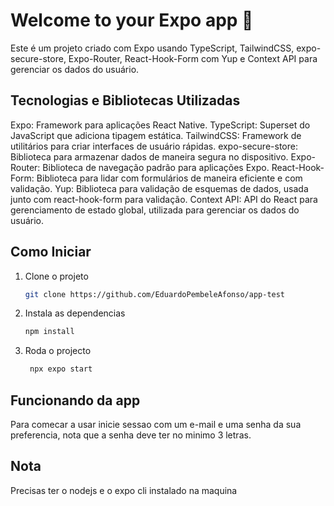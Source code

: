# Welcome to your Expo app 👋

Este é um projeto criado com Expo usando TypeScript, TailwindCSS, expo-secure-store, Expo-Router, React-Hook-Form com Yup e Context API para gerenciar os dados do usuário.

## Tecnologias e Bibliotecas Utilizadas

Expo: Framework para aplicações React Native.
TypeScript: Superset do JavaScript que adiciona tipagem estática.
TailwindCSS: Framework de utilitários para criar interfaces de usuário rápidas.
expo-secure-store: Biblioteca para armazenar dados de maneira segura no dispositivo.
Expo-Router: Biblioteca de navegação padrão para aplicações Expo.
React-Hook-Form: Biblioteca para lidar com formulários de maneira eficiente e com validação.
Yup: Biblioteca para validação de esquemas de dados, usada junto com react-hook-form para validação.
Context API: API do React para gerenciamento de estado global, utilizada para gerenciar os dados do usuário.

## Como Iniciar

1. Clone o projeto

   ```bash
   git clone https://github.com/EduardoPembeleAfonso/app-test
   ```

1. Instala as dependencias

   ```bash
   npm install
   ```

1. Roda o projecto

   ```bash
    npx expo start
   ```

## Funcionando da app
Para comecar a usar inicie sessao com um e-mail e uma senha da sua preferencia, nota que a senha deve ter no minimo 3 letras.

## Nota
Precisas ter o nodejs e o expo cli instalado na maquina
